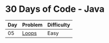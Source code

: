  <!-- **HackerRank** -->
 <!-- 28 Abr 2025 -->

# **30 Days of Code - Java**

| Day | Problem | Difficulty |
| --- | --- | --- |
| 05 | [Loops](./05-loops/README.md) | Easy |